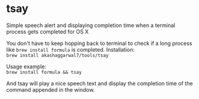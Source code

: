 # tsay
Simple speech alert and displaying completion time when a terminal process gets completed for OS X

You don't have to keep hopping back to terminal to check if a long process like `brew install formula` is completed. 
Installation:  
`brew install akashaggarwal7/tools/tsay`  

Usage example:  
`brew install formula && tsay`

And tsay will play a nice speech text and display the completion time of the command appended in the window.
